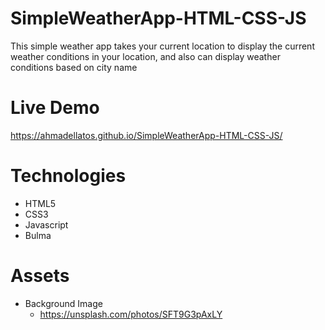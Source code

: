 # SimpleWeatherApp-HTML-CSS-JS
This simple weather app takes your current location to display the current weather conditions in your location, and also can display weather conditions based on city name

# Live Demo
https://ahmadellatos.github.io/SimpleWeatherApp-HTML-CSS-JS/

# Technologies
- HTML5
- CSS3
- Javascript
- Bulma

# Assets
- Background Image
  - https://unsplash.com/photos/SFT9G3pAxLY
